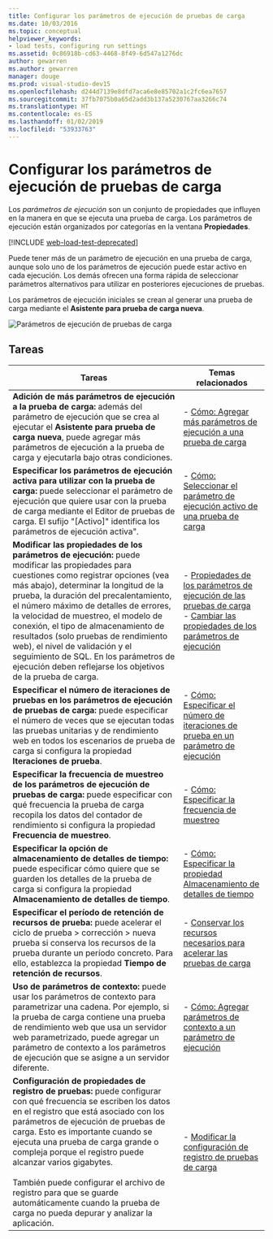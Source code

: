 ```yaml
---
title: Configurar los parámetros de ejecución de pruebas de carga
ms.date: 10/03/2016
ms.topic: conceptual
helpviewer_keywords:
- load tests, configuring run settings
ms.assetid: 0c86918b-cd63-4468-8f49-6d547a1276dc
author: gewarren
ms.author: gewarren
manager: douge
ms.prod: visual-studio-dev15
ms.openlocfilehash: d244d7139e8dfd7aca6e8e85702a1c2fc6ea7657
ms.sourcegitcommit: 37fb7075b0a65d2add3b137a5230767aa3266c74
ms.translationtype: HT
ms.contentlocale: es-ES
ms.lasthandoff: 01/02/2019
ms.locfileid: "53933763"
---
```

# <a name="configure-load-test-run-settings"></a>Configurar los parámetros de ejecución de pruebas de carga

Los *parámetros de ejecución* son un conjunto de propiedades que influyen en la manera en que se ejecuta una prueba de carga. Los parámetros de ejecución están organizados por categorías en la ventana **Propiedades**.

[!INCLUDE [web-load-test-deprecated](includes/web-load-test-deprecated.md)]

Puede tener más de un parámetro de ejecución en una prueba de carga, aunque solo uno de los parámetros de ejecución puede estar activo en cada ejecución. Los demás ofrecen una forma rápida de seleccionar parámetros alternativos para utilizar en posteriores ejecuciones de pruebas.

Los parámetros de ejecución iniciales se crean al generar una prueba de carga mediante el **Asistente para prueba de carga nueva**.

![Parámetros de ejecución de pruebas de carga](../test/media/loadtestrunsettings.png)

## <a name="tasks"></a>Tareas

|Tareas|Temas relacionados|
|-|-|
|**Adición de más parámetros de ejecución a la prueba de carga:** además del parámetro de ejecución que se crea al ejecutar el **Asistente para prueba de carga nueva**, puede agregar más parámetros de ejecución a la prueba de carga y ejecutarla bajo otras condiciones.|-   [Cómo: Agregar más parámetros de ejecución a una prueba de carga](../test/how-to-add-additional-run-settings-to-a-load-test.md)|
|**Especificar los parámetros de ejecución activa para utilizar con la prueba de carga:** puede seleccionar el parámetro de ejecución que quiere usar con la prueba de carga mediante el Editor de pruebas de carga. El sufijo "[Activo]" identifica los parámetros de ejecución activa".|-   [Cómo: Seleccionar el parámetro de ejecución activo de una prueba de carga](../test/how-to-select-the-active-run-setting-for-a-load-test.md)|
|**Modificar las propiedades de los parámetros de ejecución:** puede modificar las propiedades para cuestiones como registrar opciones (vea más abajo), determinar la longitud de la prueba, la duración del precalentamiento, el número máximo de detalles de errores, la velocidad de muestreo, el modelo de conexión, el tipo de almacenamiento de resultados (solo pruebas de rendimiento web), el nivel de validación y el seguimiento de SQL. En los parámetros de ejecución deben reflejarse los objetivos de la prueba de carga.|-   [Propiedades de los parámetros de ejecución de las pruebas de carga](../test/load-test-run-settings-properties.md)<br />-   [Cambiar las propiedades de los parámetros de ejecución](../test/load-test-run-settings-properties.md#change-run-setting-properties)|
|**Especificar el número de iteraciones de pruebas en los parámetros de ejecución de pruebas de carga:** puede especificar el número de veces que se ejecutan todas las pruebas unitarias y de rendimiento web en todos los escenarios de prueba de carga si configura la propiedad **Iteraciones de prueba**.|-   [Cómo: Especificar el número de iteraciones de prueba en un parámetro de ejecución](../test/how-to-specify-the-number-of-test-iterations-in-a-load-test.md)|
|**Especificar la frecuencia de muestreo de los parámetros de ejecución de pruebas de carga:** puede especificar con qué frecuencia la prueba de carga recopila los datos del contador de rendimiento si configura la propiedad **Frecuencia de muestreo**.|-   [Cómo: Especificar la frecuencia de muestreo](../test/how-to-specify-the-sample-rate-for-a-load-test.md)|
|**Especificar la opción de almacenamiento de detalles de tiempo:** puede especificar cómo quiere que se guarden los detalles de la prueba de carga si configura la propiedad **Almacenamiento de detalles de tiempo**.|-   [Cómo: Especificar la propiedad Almacenamiento de detalles de tiempo](../test/how-to-specify-the-timing-details-storage-property-for-a-load-test.md)|
|**Especificar el período de retención de recursos de prueba:** puede acelerar el ciclo de prueba > corrección > nueva prueba si conserva los recursos de la prueba durante un período concreto. Para ello, establezca la propiedad **Tiempo de retención de recursos**.|-   [Conservar los recursos necesarios para acelerar las pruebas de carga](/azure/devops/test/load-test/getting-started-with-performance-testing?view=vsts)|
|**Uso de parámetros de contexto:** puede usar los parámetros de contexto para parametrizar una cadena. Por ejemplo, si la prueba de carga contiene una prueba de rendimiento web que usa un servidor web parametrizado, puede agregar un parámetro de contexto a los parámetros de ejecución que se asigne a un servidor diferente.|-   [Cómo: Agregar parámetros de contexto a un parámetro de ejecución](../test/how-to-add-context-parameters-to-a-load-test-run-setting.md)|
|**Configuración de propiedades de registro de pruebas:** puede configurar con qué frecuencia se escriben los datos en el registro que está asociado con los parámetros de ejecución de pruebas de carga. Esto es importante cuando se ejecuta una prueba de carga grande o compleja porque el registro puede alcanzar varios gigabytes.<br /><br /> También puede configurar el archivo de registro para que se guarde automáticamente cuando la prueba de carga no pueda depurar y analizar la aplicación.|-   [Modificar la configuración de registro de pruebas de carga](../test/modify-load-test-logging-settings.md)|